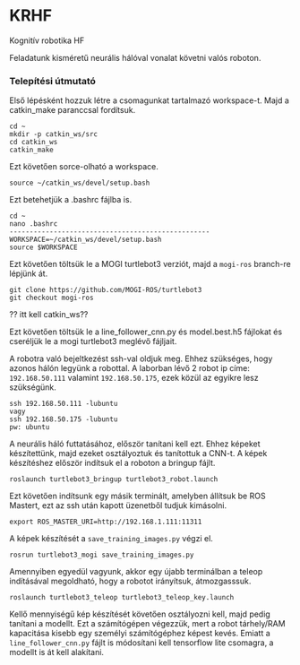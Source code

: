 # KRHF
Kognitív robotika HF

Feladatunk kisméretű neurális hálóval vonalat követni valós roboton.


### Telepítési útmutató
Első lépésként hozzuk létre a csomagunkat tartalmazó workspace-t. Majd a catkin_make paranccsal fordítsuk.
```
cd ~
mkdir -p catkin_ws/src
cd catkin_ws
catkin_make
```
Ezt követően sorce-olható a workspace.
```
source ~/catkin_ws/devel/setup.bash
```
Ezt betehetjük a .bashrc fájlba is.
```
cd ~
nano .bashrc
--------------------------------------------------
WORKSPACE=~/catkin_ws/devel/setup.bash
source $WORKSPACE
```
Ezt követően töltsük le a MOGI turtlebot3 verziót, majd a ```mogi-ros``` branch-re lépjünk át.
```
git clone https://github.com/MOGI-ROS/turtlebot3
git checkout mogi-ros
````
?? itt kell catkin_ws??

Ezt követően töltsük le a line_follower_cnn.py és model.best.h5 fájlokat és cseréljük le a mogi turtlebot3 meglévő fájljait.

A robotra való bejeltkezést ssh-val oldjuk meg. Ehhez szükséges, hogy azonos hálón legyünk a robottal. A laborban lévő 2 robot ip címe: ```192.168.50.111``` valamint ```192.168.50.175```, ezek közül az egyikre lesz szükségünk.
```
ssh 192.168.50.111 -lubuntu
vagy
ssh 192.168.50.175 -lubuntu
pw: ubuntu
```

A neurális háló futtatásához, először tanítani kell ezt. Ehhez képeket készítettünk, majd ezeket osztályoztuk és tanítottuk a CNN-t.
A képek készítéshez először indítsuk el a roboton a bringup fájlt.
```
roslaunch turtlebot3_bringup turtlebot3_robot.launch
```
Ezt követően indítsunk egy másik terminált, amelyben állítsuk be ROS Mastert, ezt az ssh után kapott üzenetből tudjuk kimásolni.
```
export ROS_MASTER_URI=http://192.168.1.111:11311
```
A képek készítését a ```save_training_images.py``` végzi el.

```
rosrun turtlebot3_mogi save_training_images.py
```
Amennyiben egyedül vagyunk, akkor egy újabb terminálban a teleop indításával megoldható, hogy a robotot irányítsuk, átmozgasssuk.
```
roslaunch turtlebot3_teleop turtlebot3_teleop_key.launch
```

Kellő mennyiségű kép készítését követően osztályozni kell, majd pedig tanítani a modellt. Ezt a számítógépen végezzük, mert a robot tárhely/RAM kapacitása kisebb egy személyi számítógéphez képest kevés. Emiatt a ```line_follower_cnn.py``` fájlt is módosítani kell tensorflow lite csomagra, a modellt is át kell alakítani.










